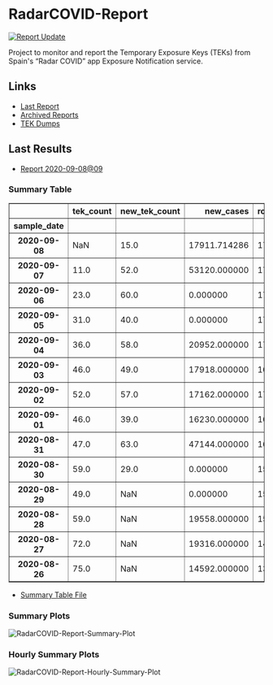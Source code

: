# RadarCOVID-Report

[![Report Update](https://github.com/pvieito/RadarCOVID-Report/workflows/Report%20Update/badge.svg?event=schedule)](https://github.com/pvieito/RadarCOVID-Report/blob/master/RadarCOVID-Report.ipynb)

Project to monitor and report the Temporary Exposure Keys (TEKs) from Spain's “Radar COVID” app Exposure Notification service.

## Links

- [Last Report](https://github.com/pvieito/RadarCOVID-Report/blob/master/Notebooks/RadarCOVID-Report/Current/RadarCOVID-Report.ipynb) 
- [Archived Reports](https://github.com/pvieito/RadarCOVID-Report/tree/master/Notebooks/RadarCOVID-Report)
- [TEK Dumps](https://github.com/pvieito/RadarCOVID-Report/tree/master/Data/TEKs)

## Last Results

- [Report 2020-09-08@09](https://github.com/pvieito/RadarCOVID-Report/blob/master/Notebooks/RadarCOVID-Report/Hourly/RadarCOVID-Report-2020-09-08@09.ipynb)

### Summary Table

<table border="1" class="dataframe">
  <thead>
    <tr style="text-align: right;">
      <th></th>
      <th>tek_count</th>
      <th>new_tek_count</th>
      <th>new_cases</th>
      <th>rolling_mean_new_cases</th>
      <th>tek_count_per_new_case</th>
      <th>new_tek_count_per_new_case</th>
      <th>new_tek_devices</th>
      <th>new_tek_devices_per_new_case</th>
      <th>new_tek_count_per_new_tek_device</th>
    </tr>
    <tr>
      <th>sample_date</th>
      <th></th>
      <th></th>
      <th></th>
      <th></th>
      <th></th>
      <th></th>
      <th></th>
      <th></th>
      <th></th>
    </tr>
  </thead>
  <tbody>
    <tr>
      <th>2020-09-08</th>
      <td>NaN</td>
      <td>15.0</td>
      <td>17911.714286</td>
      <td>17911.714286</td>
      <td>NaN</td>
      <td>0.000837</td>
      <td>11.0</td>
      <td>0.000614</td>
      <td>1.363636</td>
    </tr>
    <tr>
      <th>2020-09-07</th>
      <td>11.0</td>
      <td>52.0</td>
      <td>53120.000000</td>
      <td>17911.714286</td>
      <td>0.000614</td>
      <td>0.002903</td>
      <td>22.0</td>
      <td>0.001228</td>
      <td>2.363636</td>
    </tr>
    <tr>
      <th>2020-09-06</th>
      <td>23.0</td>
      <td>60.0</td>
      <td>0.000000</td>
      <td>17058.000000</td>
      <td>0.001348</td>
      <td>0.003517</td>
      <td>24.0</td>
      <td>0.001407</td>
      <td>2.500000</td>
    </tr>
    <tr>
      <th>2020-09-05</th>
      <td>31.0</td>
      <td>40.0</td>
      <td>0.000000</td>
      <td>17058.000000</td>
      <td>0.001817</td>
      <td>0.002345</td>
      <td>17.0</td>
      <td>0.000997</td>
      <td>2.352941</td>
    </tr>
    <tr>
      <th>2020-09-04</th>
      <td>36.0</td>
      <td>58.0</td>
      <td>20952.000000</td>
      <td>17058.000000</td>
      <td>0.002110</td>
      <td>0.003400</td>
      <td>20.0</td>
      <td>0.001172</td>
      <td>2.900000</td>
    </tr>
    <tr>
      <th>2020-09-03</th>
      <td>46.0</td>
      <td>49.0</td>
      <td>17918.000000</td>
      <td>16858.857143</td>
      <td>0.002729</td>
      <td>0.002906</td>
      <td>19.0</td>
      <td>0.001127</td>
      <td>2.578947</td>
    </tr>
    <tr>
      <th>2020-09-02</th>
      <td>52.0</td>
      <td>57.0</td>
      <td>17162.000000</td>
      <td>17058.571429</td>
      <td>0.003048</td>
      <td>0.003341</td>
      <td>14.0</td>
      <td>0.000821</td>
      <td>4.071429</td>
    </tr>
    <tr>
      <th>2020-09-01</th>
      <td>46.0</td>
      <td>39.0</td>
      <td>16230.000000</td>
      <td>16691.428571</td>
      <td>0.002756</td>
      <td>0.002337</td>
      <td>14.0</td>
      <td>0.000839</td>
      <td>2.785714</td>
    </tr>
    <tr>
      <th>2020-08-31</th>
      <td>47.0</td>
      <td>63.0</td>
      <td>47144.000000</td>
      <td>16406.285714</td>
      <td>0.002865</td>
      <td>0.003840</td>
      <td>25.0</td>
      <td>0.001524</td>
      <td>2.520000</td>
    </tr>
    <tr>
      <th>2020-08-30</th>
      <td>59.0</td>
      <td>29.0</td>
      <td>0.000000</td>
      <td>15209.142857</td>
      <td>0.003879</td>
      <td>0.001907</td>
      <td>16.0</td>
      <td>0.001052</td>
      <td>1.812500</td>
    </tr>
    <tr>
      <th>2020-08-29</th>
      <td>49.0</td>
      <td>NaN</td>
      <td>0.000000</td>
      <td>15209.142857</td>
      <td>0.003222</td>
      <td>NaN</td>
      <td>27.0</td>
      <td>0.001775</td>
      <td>NaN</td>
    </tr>
    <tr>
      <th>2020-08-28</th>
      <td>59.0</td>
      <td>NaN</td>
      <td>19558.000000</td>
      <td>15209.142857</td>
      <td>0.003879</td>
      <td>NaN</td>
      <td>NaN</td>
      <td>NaN</td>
      <td>NaN</td>
    </tr>
    <tr>
      <th>2020-08-27</th>
      <td>72.0</td>
      <td>NaN</td>
      <td>19316.000000</td>
      <td>14743.142857</td>
      <td>0.004884</td>
      <td>NaN</td>
      <td>NaN</td>
      <td>NaN</td>
      <td>NaN</td>
    </tr>
    <tr>
      <th>2020-08-26</th>
      <td>75.0</td>
      <td>NaN</td>
      <td>14592.000000</td>
      <td>13994.857143</td>
      <td>0.005359</td>
      <td>NaN</td>
      <td>NaN</td>
      <td>NaN</td>
      <td>NaN</td>
    </tr>
  </tbody>
</table>

- [Summary Table File](https://github.com/pvieito/RadarCOVID-Report/blob/master/Data/Resources/Current/RadarCOVID-Report-Summary-Table.csv)

### Summary Plots

![RadarCOVID-Report-Summary-Plot](https://github.com/pvieito/RadarCOVID-Report/raw/master/Data/Resources/Current/RadarCOVID-Report-Summary-Plots.png)

### Hourly Summary Plots

![RadarCOVID-Report-Hourly-Summary-Plot](https://github.com/pvieito/RadarCOVID-Report/raw/master/Data/Resources/Current/RadarCOVID-Report-Hourly-Summary-Plots.png)
